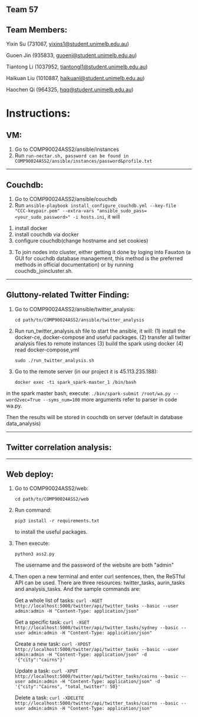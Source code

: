 ## Team 57
## Team Members:
Yixin Su (731067, yixins1@student.unimelb.edu.au)

Guoen Jin (935833, guoenj@student.unimelb.edu.au)

Tiantong Li (1037952, tiantongl1@student.unimelb.edu.au)

Haikuan Liu (1010887, haikuanl@student.unimelb.edu.au)

Haochen Qi (964325, hqq@student.unimelb.edu.au)



# Instructions:

## VM:
1. Go to COMP90024ASS2/ansible/instances
2. Run `run-nectar.sh, password can be found in COMP90024ASS2/ansible/instances/password&profile.txt`
---------------------------------------------------------------------------
## Couchdb:
1. Go to COMP90024ASS2/ansible/couchdb
2. Run `ansible-playbook install_configure_couchdb.yml --key-file "CCC-keypair.pem" --extra-vars "ansible_sudo_pass=<your_sudo_password>" -i hosts.ini`, it will 
  1) install docker 
  2) install couchdb via docker 
  3) configure couchdb(change hostname and set cookies)
3. To join nodes into cluster, either getting it done by loging into Fauxton
(a GUI for couchdb database management, this method is the preferred methods in official documentation) or by running couchdb_joincluster.sh.

---------------------------------------------------------------------------
## Gluttony-related Twitter Finding:

1. Go to COMP90024ASS2/ansible/twitter_analysis:
    ```
    cd path/to/COMP90024ASS2/ansible/twitter_analysis
    ```

2. Run run_twitter_analysis.sh file to start the ansible, it will:
 (1) install the docker-ce, docker-compose and useful packages. 
 (2) transfer all twitter analysis files to remote instances
 (3) build the spark using docker
 (4) read docker-compose,yml
    ```
    sudo ./run_twitter_analysis.sh
    ```

3. Go to the remote server (in our project it is 45.113.235.188):
    ```
    docker exec -ti spark_spark-master_1 /bin/bash
    ```

in the spark master bash, execute: 
    ```
    ./bin/spark-submit /root/wa.py --word2vec=True --syms_num=100
    ```
more arguments refer to parser in code wa.py.

Then the results will be stored in couchdb on server (default in database data_analysis)

---------------------------------------------------------------------------
## Twitter correlation analysis:

---------------------------------------------------------------------------
## Web deploy:

1. Go to COMP90024ASS2/web:
    ```
    cd path/to/COMP90024ASS2/web
    ```
2. Run command:
    ```
    pip3 install -r requirements.txt
    ```
   to install the useful packages. 

3. Then execute:
    ```
    python3 ass2.py
    ```
    The username and the password of the website are both "admin"

4. Then open a new terminal and enter curl sentences, then, the ReSTful API can be used. There are three resources: twitter_tasks, aurin_tasks and analysis_tasks. And the sample commands are:
    
    Get a whole list of tasks:
        ```
        curl -XGET http://localhost:5000/twitter/api/twitter_tasks --basic --user admin:admin -H "Content-Type: application/json"
        ```
    
    Get a specific task:
        ```
        curl -XGET http://localhost:5000/twitter/api/twitter_tasks/sydney --basic --user admin:admin -H "Content-Type: application/json"
        ```

    Create a new task:
        ```
        curl -XPOST http://localhost:5000/twitter/api/twitter_tasks --basic --user admin:admin -H "Content-Type: application/json" -d '{"city":"cairns"}'
        ```
    
    Update a task:
        ```
        curl -XPUT http://localhost:5000/twitter/api/twitter_tasks/cairns --basic --user admin:admin -H "Content-Type: application/json" -d '{"city":"Cairns", "total_twitter": 50}'
        ```
    
    Delete a task:
        ```
        curl -XDELETE http://localhost:5000/twitter/api/twitter_tasks/cairns --basic --user admin:admin -H "Content-Type: application/json"
        ```

